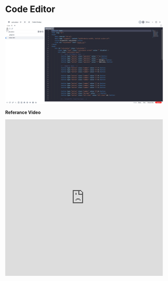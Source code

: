 # Code Editor 


![codeview](../../../../static/img/codeview.png)

**Referance Video**

<iframe width="100%" height="500" src="https://www.youtube.com/embed/Ap_FnYMQD2Y?si=9WgylW-oredmStoh" title="YouTube video player" frameborder="0" allow="accelerometer; autoplay; clipboard-write; encrypted-media; gyroscope; picture-in-picture; web-share" referrerpolicy="strict-origin-when-cross-origin" allowfullscreen></iframe>